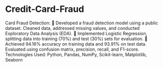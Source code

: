 # Credit-Card-Fraud
Card Fraud Detection:
 Developed a fraud detection model using a public dataset. Cleaned data, addressed missing values, and 
conducted Exploratory Data Analysis (EDA).
 Implemented Logistic Regression, splitting data into training (70%) and test (30%) sets for evaluation.
 Achieved 94.16% accuracy on training data and 93.91% on test data. Evaluated using confusion matrix, 
precision, recall, and F1-score.
Technologies Used: Python, Pandas, NumPy, Scikit-learn, Matplotlib, Seaborn
